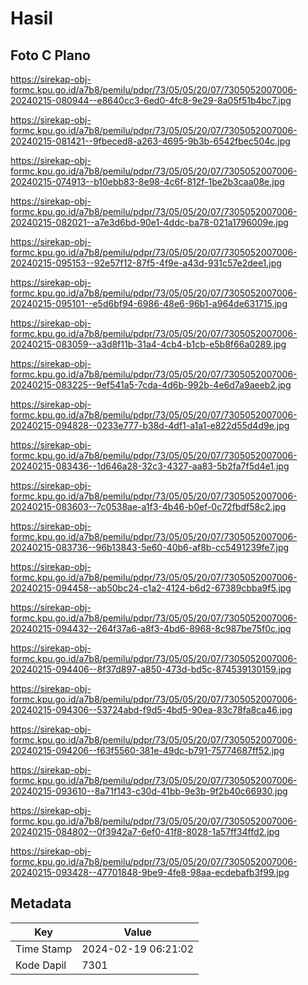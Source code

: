 # Hasil

## Foto C Plano

https://sirekap-obj-formc.kpu.go.id/a7b8/pemilu/pdpr/73/05/05/20/07/7305052007006-20240215-080944--e8640cc3-6ed0-4fc8-9e29-8a05f51b4bc7.jpg

https://sirekap-obj-formc.kpu.go.id/a7b8/pemilu/pdpr/73/05/05/20/07/7305052007006-20240215-081421--9fbeced8-a263-4695-9b3b-6542fbec504c.jpg

https://sirekap-obj-formc.kpu.go.id/a7b8/pemilu/pdpr/73/05/05/20/07/7305052007006-20240215-074913--b10ebb83-8e98-4c6f-812f-1be2b3caa08e.jpg

https://sirekap-obj-formc.kpu.go.id/a7b8/pemilu/pdpr/73/05/05/20/07/7305052007006-20240215-082021--a7e3d6bd-90e1-4ddc-ba78-021a1796009e.jpg

https://sirekap-obj-formc.kpu.go.id/a7b8/pemilu/pdpr/73/05/05/20/07/7305052007006-20240215-095153--92e57f12-87f5-4f9e-a43d-931c57e2dee1.jpg

https://sirekap-obj-formc.kpu.go.id/a7b8/pemilu/pdpr/73/05/05/20/07/7305052007006-20240215-095101--e5d6bf94-6986-48e6-96b1-a964de631715.jpg

https://sirekap-obj-formc.kpu.go.id/a7b8/pemilu/pdpr/73/05/05/20/07/7305052007006-20240215-083059--a3d8f11b-31a4-4cb4-b1cb-e5b8f66a0289.jpg

https://sirekap-obj-formc.kpu.go.id/a7b8/pemilu/pdpr/73/05/05/20/07/7305052007006-20240215-083225--9ef541a5-7cda-4d6b-992b-4e6d7a9aeeb2.jpg

https://sirekap-obj-formc.kpu.go.id/a7b8/pemilu/pdpr/73/05/05/20/07/7305052007006-20240215-094828--0233e777-b38d-4df1-a1a1-e822d55d4d9e.jpg

https://sirekap-obj-formc.kpu.go.id/a7b8/pemilu/pdpr/73/05/05/20/07/7305052007006-20240215-083436--1d646a28-32c3-4327-aa83-5b2fa7f5d4e1.jpg

https://sirekap-obj-formc.kpu.go.id/a7b8/pemilu/pdpr/73/05/05/20/07/7305052007006-20240215-083603--7c0538ae-a1f3-4b46-b0ef-0c72fbdf58c2.jpg

https://sirekap-obj-formc.kpu.go.id/a7b8/pemilu/pdpr/73/05/05/20/07/7305052007006-20240215-083736--96b13843-5e60-40b6-af8b-cc5491239fe7.jpg

https://sirekap-obj-formc.kpu.go.id/a7b8/pemilu/pdpr/73/05/05/20/07/7305052007006-20240215-094458--ab50bc24-c1a2-4124-b6d2-67389cbba9f5.jpg

https://sirekap-obj-formc.kpu.go.id/a7b8/pemilu/pdpr/73/05/05/20/07/7305052007006-20240215-094432--264f37a6-a8f3-4bd6-8968-8c987be75f0c.jpg

https://sirekap-obj-formc.kpu.go.id/a7b8/pemilu/pdpr/73/05/05/20/07/7305052007006-20240215-094406--8f37d897-a850-473d-bd5c-874539130159.jpg

https://sirekap-obj-formc.kpu.go.id/a7b8/pemilu/pdpr/73/05/05/20/07/7305052007006-20240215-094306--53724abd-f9d5-4bd5-90ea-83c78fa8ca46.jpg

https://sirekap-obj-formc.kpu.go.id/a7b8/pemilu/pdpr/73/05/05/20/07/7305052007006-20240215-094206--f63f5560-381e-49dc-b791-75774687ff52.jpg

https://sirekap-obj-formc.kpu.go.id/a7b8/pemilu/pdpr/73/05/05/20/07/7305052007006-20240215-093610--8a71f143-c30d-41bb-9e3b-9f2b40c66930.jpg

https://sirekap-obj-formc.kpu.go.id/a7b8/pemilu/pdpr/73/05/05/20/07/7305052007006-20240215-084802--0f3942a7-6ef0-41f8-8028-1a57ff34ffd2.jpg

https://sirekap-obj-formc.kpu.go.id/a7b8/pemilu/pdpr/73/05/05/20/07/7305052007006-20240215-093428--47701848-9be9-4fe8-98aa-ecdebafb3f99.jpg


## Metadata

| Key        | Value               |
| ---------- | ------------------- |
| Time Stamp | 2024-02-19 06:21:02 |
| Kode Dapil | 7301                |



